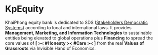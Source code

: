 # KpEquity

KhaiPhong equity bank is dedicated to SDS (<a href="https://ica.coop/en" target="_blank">Stakeholders Democratic Systems</a>) according to local and international laws. It provides <b>Management, Marketing, and Information Technologies</b> to sustainable entities being elevated to global operations plus <b>Financing</b> to spread the core values of <b>[ >< #Honesty >< #Care >< ]</b> from the real <b>Values of Grassroots</b> via Invisible Hand of Economics.
